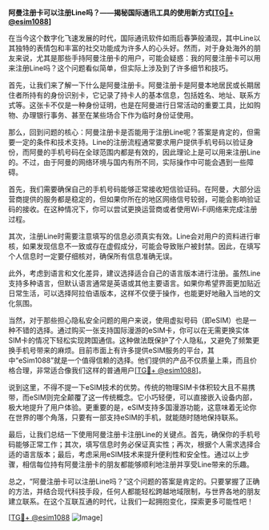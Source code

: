 **阿曼注册卡可以注册Line吗？——揭秘国际通讯工具的使用新方式[[TG💪+ @esim1088](https://t.me/s/esim1088)]**

在当今这个数字化飞速发展的时代，国际通讯软件如雨后春笋般涌现，其中Line以其独特的表情包和丰富的社交功能成为许多人的心头好。然而，对于身处海外的朋友来说，尤其是那些手持阿曼注册卡的用户，可能会疑惑：我的阿曼注册卡可以用来注册Line吗？这个问题看似简单，但实际上涉及到了许多细节和技巧。

首先，让我们来了解一下什么是阿曼注册卡。阿曼注册卡是阿曼本地居民或长期居住者所持有的身份识别卡，它记录了持卡人的基本信息，包括姓名、地址、联系方式等。这张卡不仅是一种身份证明，也是在阿曼进行日常活动的重要工具，比如购物、办理银行事务、甚至在某些场合下作为临时身份证使用。

那么，回到问题的核心：阿曼注册卡是否能用于注册Line呢？答案是肯定的，但需要一定的条件和技术支持。Line的注册流程通常要求用户提供手机号码以验证身份，而阿曼的手机号码在全球范围内都是有效的，因此理论上是可以用来注册Line的。不过，由于阿曼的网络环境与国内有所不同，实际操作中可能会遇到一些障碍。

首先，我们需要确保自己的手机号码能够正常接收短信验证码。在阿曼，大部分运营商提供的服务都是稳定的，但如果你所在的地区网络信号较弱，可能会影响验证码的接收。在这种情况下，你可以尝试更换运营商或者使用Wi-Fi网络来完成注册过程。

其次，注册Line时需要注意填写的信息必须真实有效。Line会对用户的资料进行审核，如果发现信息不一致或存在虚假成分，可能会导致账户被封禁。因此，在填写个人信息时一定要仔细核对，确保所有信息准确无误。

此外，考虑到语言和文化差异，建议选择适合自己的语言版本进行注册。虽然Line支持多种语言，但默认语言通常是英语或其他主要语言。如果你希望界面更加贴近日常生活，可以选择阿拉伯语版本，这样不仅便于操作，也能更好地融入当地的文化氛围。

当然，对于那些担心隐私安全问题的用户来说，使用虚拟号码（即eSIM）也是一种不错的选择。通过购买一张支持国际漫游的eSIM卡，你可以在无需更换实体SIM卡的情况下轻松实现跨国通信。这种做法既保护了个人隐私，又避免了频繁更换手机号带来的麻烦。目前市面上有许多提供eSIM服务的平台，其中“eSim1088”就是一个值得信赖的选择。他们提供的产品不仅质量上乘，而且价格合理，非常适合像我们这样的普通用户[[TG💪+ @esim1088](https://t.me/s/esim1088)]。

说到这里，不得不提一下eSIM技术的优势。传统的物理SIM卡体积较大且不易携带，而eSIM则完全颠覆了这一传统概念。它小巧轻便，可以直接嵌入设备内部，极大地提升了用户体验。更重要的是，eSIM支持多国漫游功能，这意味着无论你在世界的哪个角落，只要有一部支持eSIM的手机，就能随时随地保持联系。

最后，让我们总结一下使用阿曼注册卡注册Line的关键点。首先，确保你的手机号码能够正常工作；其次，填写信息时务必保证真实性；再次，根据个人需求选择合适的语言版本；最后，考虑采用eSIM技术来提升便利性和安全性。通过以上步骤，相信每位持有阿曼注册卡的朋友都能够顺利地注册并享受Line带来的乐趣。

总之，“阿曼注册卡可以注册Line吗？”这个问题的答案是肯定的。只要掌握了正确的方法，并结合现代科技手段，任何人都能轻松跨越地域限制，与世界各地的朋友建立联系。在这个互联互通的时代，让我们一起拥抱变化，探索更多可能性吧！

[[TG💪+ @esim1088](https://t.me/s/esim1088) ![Image](https://i.postimg.cc/4NQfJmqS/Snipaste-2025-05-13-00-14-12.png)]